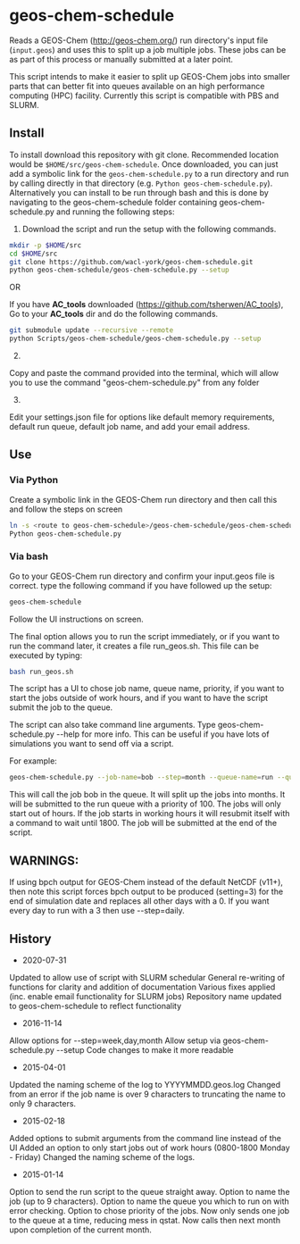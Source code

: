 # geos-chem-schedule

Reads a GEOS-Chem (http://geos-chem.org/) run directory's input file (`input.geos`) and uses this to split up a job multiple jobs. These jobs can be as part of this process or manually submitted at a later point.

This script intends to make it easier to split up GEOS-Chem jobs into smaller parts that can better fit into queues available on an high performance computing (HPC) facility. Currently this script is compatible with PBS and SLURM.




## Install

To install download this repository with git clone. Recommended location would be `$HOME/src/geos-chem-schedule`.
Once downloaded, you can just add a symbolic link for the `geos-chem-schedule.py` to a run directory and run by calling directly in that directory (e.g. `Python geos-chem-schedule.py`). Alternatively you can install to be run through bash and this is done by navigating to the geos-chem-schedule folder containing geos-chem-schedule.py and running the following steps:

1. Download the script and run the setup with the following commands.

```bash
mkdir -p $HOME/src
cd $HOME/src
git clone https://github.com/wacl-york/geos-chem-schedule.git
python geos-chem-schedule/geos-chem-schedule.py --setup
```

OR

If you have **AC_tools** downloaded (https://github.com/tsherwen/AC_tools), Go to your **AC_tools** dir and do the following commands.

```bash
git submodule update --recursive --remote
python Scripts/geos-chem-schedule/geos-chem-schedule.py --setup
```

2.
Copy and paste the command provided into the terminal, which will allow you to use the command "geos-chem-schedule.py" from any folder

3.
Edit your settings.json file for options like default memory requirements, default run queue, default job name, and add your email address.


## Use

### Via Python

Create a symbolic link in the GEOS-Chem run directory and then call this and follow the steps on screen

```bash
ln -s <route to geos-chem-schedule>/geos-chem-schedule/geos-chem-schedule.py .
Python geos-chem-schedule.py
```

### Via bash

Go to your GEOS-Chem run directory and confirm your input.geos file is correct.
type the following command if you have followed up the setup:

```bash
geos-chem-schedule
```

Follow the UI instructions on screen.

The final option allows you to run the script immediately, or if you want to run the command later, it creates a file run_geos.sh. This file can be executed by typing:

```bash
bash run_geos.sh
```

The script has a UI to chose job name, queue name, priority, if you want to start the jobs outside of work hours, and if you want to have the script submit the job to the queue.

The script can also take command line arguments. Type geos-chem-schedule.py --help for more info. This can be useful if you have lots of simulations you want to send off via a script.

For example:
```bash
geos-chem-schedule.py --job-name=bob --step=month --queue-name=run --queue-priority=100 --out-of-hours=yes --submit=yes
```

This will call the job bob in the queue. It will split up the jobs into months. It will be submitted to the run queue with a priority of 100. The jobs will only start out of hours. If the job starts in working hours it will resubmit itself with a command to wait until 1800. The job will be submitted at the end of the script.


## WARNINGS:

If using bpch output for GEOS-Chem instead of the default NetCDF (v11+), then note this script forces bpch output to be produced (setting=3) for the end of simulation date and replaces all other days with a 0. If you want every day to run with a 3 then use --step=daily.


## History

 - 2020-07-31

Updated to allow use of script with SLURM schedular
General re-writing of functions for clarity and addition of documentation
Various fixes applied (inc. enable email functionality for SLURM jobs)
Repository name updated to geos-chem-schedule to reflect functionality

 - 2016-11-14

Allow options for --step=week,day,month
Allow setup via geos-chem-schedule.py --setup
Code changes to make it more readable

 - 2015-04-01

Updated the naming scheme of the log to YYYYMMDD.geos.log
Changed from an error if the job name is over 9 characters to truncating the name to only 9 characters.

 - 2015-02-18

Added options to submit arguments from the command line instead of the UI
Added an option to only start jobs out of work hours (0800-1800 Monday - Friday)
Changed the naming scheme of the logs.

 - 2015-01-14

Option to send the run script to the queue straight away.
Option to name the job (up to 9 characters).
Option to name the queue you which to run on with error checking.
Option to chose priority of the jobs.
Now only sends one job to the queue at a time, reducing mess in qstat. Now calls then next month upon completion of the current month.

